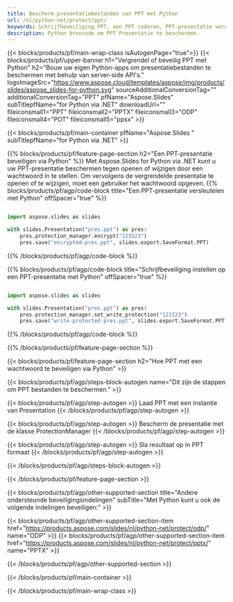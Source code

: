```yaml
---
title: Bescherm presentatiebestanden van PPT met Python
url: /nl/python-net/protect/ppt/
keywords: Schrijfbeveiliging PPT, een PPT coderen, PPT-presentatie vergrendelen, PPT beschermen
description: Python broncode om PPT Presentatie te beschermen.
---
```


{{< blocks/products/pf/main-wrap-class isAutogenPage="true">}}
{{< blocks/products/pf/upper-banner h1="Vergrendel of beveilig PPT met Python" h2="Bouw uw eigen Python-apps om presentatiebestanden te beschermen met behulp van server-side API's." logoImageSrc="https://www.aspose.cloud/templates/aspose/img/products/slides/aspose_slides-for-python.svg" sourceAdditionalConversionTag="" additionalConversionTag="PPT" pfName="Aspose.Slides" subTitlepfName="for Python via .NET" downloadUrl="" fileiconsmall1="PPT" fileiconsmall2="PPTX" fileiconsmall3="ODP" fileiconsmall4="POT" fileiconsmall5="ppsx" >}}

{{< blocks/products/pf/main-container pfName="Aspose.Slides " subTitlepfName="for Python via .NET" >}}

{{% blocks/products/pf/feature-page-section  h2="Een PPT-presentatie beveiligen via Python" %}}
Met Aspose.Slides for Python via .NET kunt u uw PPT-presentatie beschermen tegen openen of wijzigen door een wachtwoord in te stellen. Om vervolgens de vergrendelde presentatie te openen of te wijzigen, moet een gebruiker het wachtwoord opgeven.
{{% blocks/products/pf/agp/code-block title="Een PPT-presentatie versleutelen met Python" offSpacer="true" %}}

```py

import aspose.slides as slides

with slides.Presentation("pres.ppt") as pres:
    pres.protection_manager.encrypt("123123")
    pres.save("encrypted-pres.ppt", slides.export.SaveFormat.PPT)
```

{{% /blocks/products/pf/agp/code-block %}}

{{% blocks/products/pf/agp/code-block title="Schrijfbeveiliging instellen op een PPT-presentatie met Python" offSpacer="true" %}}

```py

import aspose.slides as slides

with slides.Presentation("pres.ppt") as pres:
    pres.protection_manager.set_write_protection("123123")
    pres.save("write-protected-pres.ppt", slides.export.SaveFormat.PPT)
```

{{% /blocks/products/pf/agp/code-block %}}

{{% /blocks/products/pf/feature-page-section %}}

{{< blocks/products/pf/feature-page-section  h2="Hoe PPT met een wachtwoord te beveiligen via Python" >}}

{{< blocks/products/pf/agp/steps-block-autogen name="Dit zijn de stappen om PPT bestanden te beschermen." >}}

{{< blocks/products/pf/agp/step-autogen >}}
Laad PPT met een instantie van Presentation
{{< /blocks/products/pf/agp/step-autogen >}}

{{< blocks/products/pf/agp/step-autogen >}}
Bescherm de presentatie met de klasse ProtectionManager
{{< /blocks/products/pf/agp/step-autogen >}}

{{< blocks/products/pf/agp/step-autogen >}}
Sla resultaat op in PPT formaat
{{< /blocks/products/pf/agp/step-autogen >}}

{{< /blocks/products/pf/agp/steps-block-autogen >}}

{{< /blocks/products/pf/feature-page-section >}}

{{< blocks/products/pf/agp/other-supported-section title="Andere ondersteunde beveiligingsindelingen" subTitle="Met Python kunt u ook de volgende indelingen beveiligen:" >}}

{{< blocks/products/pf/agp/other-supported-section-item href="https://products.aspose.com/slides/nl/python-net/protect/odp/" name="ODP" >}}
{{< blocks/products/pf/agp/other-supported-section-item href="https://products.aspose.com/slides/nl/python-net/protect/pptx/" name="PPTX" >}}


{{< /blocks/products/pf/agp/other-supported-section >}}

{{< /blocks/products/pf/main-container >}}
    
{{< /blocks/products/pf/main-wrap-class >}}